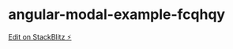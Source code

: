 # angular-modal-example-fcqhqy

[Edit on StackBlitz ⚡️](https://stackblitz.com/edit/angular-modal-example-fcqhqy)